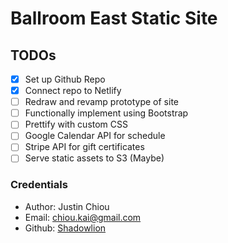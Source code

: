 # Ballroom East Static Site

## TODOs
- [x] Set up Github Repo
- [x] Connect repo to Netlify
- [ ] Redraw and revamp prototype of site
- [ ] Functionally implement using Bootstrap
- [ ] Prettify with custom CSS
- [ ] Google Calendar API for schedule
- [ ] Stripe API for gift certificates
- [ ] Serve static assets to S3 (Maybe)

### Credentials
- Author: Justin Chiou
- Email: [chiou.kai@gmail.com](mailto:chiou.kai@gmail.com)
- Github: [Shadowlion](https://github.com/shadowlion)